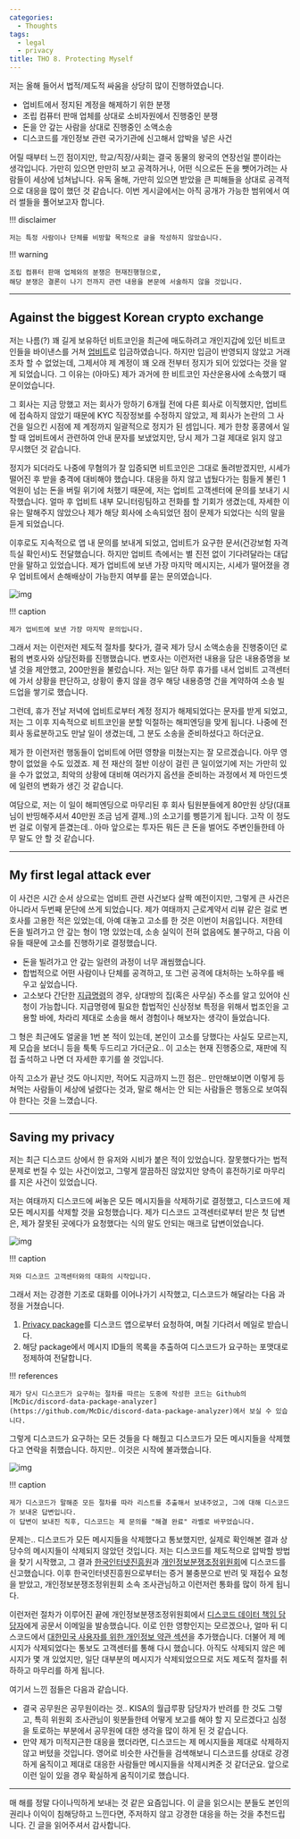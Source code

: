 ```yaml
---
categories:
  - Thoughts
tags:
  - legal
  - privacy
title: THO 8. Protecting Myself
---
```


저는 올해 들어서 법적/제도적 싸움을 상당히 많이 진행하였습니다.

- 업비트에서 정지된 계정을 해제하기 위한 분쟁
- 조립 컴퓨터 판매 업체를 상대로 소비자원에서 진행중인 분쟁
- 돈을 안 갚는 사람을 상대로 진행중인 소액소송
- 디스코드를 개인정보 관련 국가기관에 신고해서 압박을 넣은 사건

어릴 때부터 느낀 점이지만, 학교/직장/사회는 결국 동물의 왕국의 연장선일 뿐이라는 생각입니다.
가만히 있으면 만만히 보고 공격하거나, 어떤 식으로든 돈을 뺏어가려는 사람들이 세상에 넘쳐납니다.
유독 올해, 가만히 있으면 받았을 큰 피해들을 상대로 공격적으로 대응을 많이 했던 것 같습니다.
이번 게시글에서는 아직 공개가 가능한 범위에서 여러 썰들을 풀어보고자 합니다.

!!! disclaimer

    저는 특정 사람이나 단체를 비방할 목적으로 글을 작성하지 않았습니다.

!!! warning

    조립 컴퓨터 판매 업체와의 분쟁은 현재진행형으로,
    해당 분쟁은 결론이 나기 전까지 관련 내용을 본문에 서술하지 않을 것입니다.

<!-- more -->
---

## Against the biggest Korean crypto exchange

저는 나름(?) 꽤 길게 보유하던 비트코인을 최근에 매도하려고 개인지갑에 있던 비트코인들을 바이낸스를 거쳐 [업비트](https://upbit.com/home)로 입금하였습니다.
하지만 입금이 반영되지 않았고 거래조차 할 수 없었는데, 그제서야 제 계정이 꽤 오래 전부터 정지가 되어 있었다는 것을 알게 되었습니다.
그 이유는 (아마도) 제가 과거에 한 비트코인 자산운용사에 소속했기 때문이었습니다.

그 회사는 지금 망했고 저는 회사가 망하기 6개월 전에 다른 회사로 이직했지만,
업비트에 접속하지 않았기 때문에 KYC 직장정보를 수정하지 않았고,
제 회사가 논란의 그 사건을 일으킨 시점에 제 계정까지 일괄적으로 정지가 된 셈입니다.
제가 한창 홍콩에서 일할 때 업비트에서 관련하여 안내 문자를 보냈었지만, 당시 제가 그걸 제대로 읽지 않고 무시했던 것 같습니다.

정지가 되더라도 나중에 무혐의가 잘 입증되면 비트코인은 그대로 돌려받겠지만, 시세가 떨어진 후 받을 충격에 대비해야 했습니다.
대응을 하지 않고 냅뒀다가는 힘들게 불린 1억원이 넘는 돈을 버릴 위기에 처했기 때문에, 저는 업비트 고객센터에 문의를 보내기 시작했습니다.
얼마 후 업비트 내부 모니터링팀하고 전화를 할 기회가 생겼는데, 자세한 이유는 말해주지 않았으나 제가 해당 회사에 소속되었던 점이 문제가 되었다는 식의 말을 듣게 되었습니다.

이후로도 지속적으로 앱 내 문의를 보내게 되었고, 업비트가 요구한 문서(건강보험 자격득실 확인서)도 전달했습니다.
하지만 업비트 측에서는 별 진전 없이 기다려달라는 대답만을 말하고 있었습니다.
제가 업비트에 보낸 가장 마지막 메시지는, 시세가 떨어졌을 경우 업비트에서 손해배상이 가능한지 여부를 묻는 문의였습니다.

![img](/assets/posts/tho/protection/upbit_dm.jpg)

!!! caption

    제가 업비트에 보낸 가장 마지막 문의입니다.

그래서 저는 이런저런 제도적 절차를 찾다가, 결국 제가 당시 소액소송을 진행중이던 로펌의 변호사와 상담전화를 진행했습니다.
변호사는 이런저런 내용을 담은 내용증명을 보낼 것을 제안했고, 200만원을 불렀습니다.
저는 일단 하루 휴가를 내서 업비트 고객센터에 가서 상황을 판단하고, 상황이 좋지 않을 경우 해당 내용증명 건을 계약하여 소송 빌드업을 쌓기로 했습니다.

그런데, 휴가 전날 저녁에 업비트로부터 계정 정지가 해제되었다는 문자를 받게 되었고, 저는 그 이후 지속적으로 비트코인을 분할 익절하는 해피엔딩을 맞게 됩니다.
나중에 전 회사 동료분하고도 만날 일이 생겼는데, 그 분도 소송을 준비하셨다고 하더군요.

제가 한 이런저런 행동들이 업비트에 어떤 영향을 미쳤는지는 잘 모르겠습니다.
아무 영향이 없었을 수도 있겠죠.
제 전 재산의 절반 이상이 걸린 큰 일이었기에 저는 가만히 있을 수가 없었고, 최악의 상황에 대비해 여러가지 옵션을 준비하는 과정에서 제 마인드셋에 일련의 변화가 생긴 것 같습니다.

여담으로, 저는 이 일이 해피엔딩으로 마무리된 후 회사 팀원분들에게 80만원 상당(대표님이 반띵해주셔서 40만원 조금 넘게 결제..)의 소고기를 삥뜯기게 됩니다.
고작 이 정도 번 걸로 이렇게 뜯겼는데.. 아마 앞으로는 투자든 뭐든 큰 돈을 벌어도 주변인들한테 아무 말도 안 할 것 같습니다.

---

## My first legal attack ever

이 사건은 시간 순서 상으로는 업비트 관련 사건보다 살짝 예전이지만, 그렇게 큰 사건은 아니라서 두번째 문단에 쓰게 되었습니다.
제가 여태까지 근로계약서 리뷰 같은 걸로 변호사를 고용한 적은 있었는데, 아예 대놓고 고소를 한 것은 이번이 처음입니다.
저한테 돈을 빌려가고 안 갚는 형이 1명 있었는데, 소송 실익이 전혀 없음에도 불구하고, 다음 이유들 때문에 고소를 진행하기로 결정했습니다.

- 돈을 빌려가고 안 갚는 일련의 과정이 너무 괘씸했습니다.
- 합법적으로 어떤 사람이나 단체를 공격하고, 또 그런 공격에 대처하는 노하우를 배우고 싶었습니다.
- 고소보다 간단한 [지급명령](https://pro-se.scourt.go.kr/wsh/wsh100/WSH170_2.jsp)의 경우, 상대방의 집(혹은 사무실) 주소를 알고 있어야 신청이 가능합니다. 지급명령에 필요한 합법적인 신상정보 특정을 위해서 법조인을 고용할 바에, 차라리 제대로 소송을 해서 경험이나 해보자는 생각이 들었습니다.

그 형은 최근에도 얼굴을 1번 본 적이 있는데, 본인이 고소를 당했다는 사실도 모르는지, 제 모습을 보더니 등을 툭툭 두드리고 가더군요..
이 고소는 현재 진행중으로, 재판에 직접 출석하고 나면 더 자세한 후기를 쓸 것입니다.

아직 고소가 끝난 것도 아니지만, 적어도 지금까지 느낀 점은..
만만해보이면 이렇게 등쳐먹는 사람들이 세상에 널렸다는 것과, 말로 해서는 안 되는 사람들은 행동으로 보여줘야 한다는 것을 느꼈습니다.

---

## Saving my privacy

저는 최근 디스코드 상에서 한 유저와 시비가 붙은 적이 있었습니다.
잘못했다가는 법적 문제로 번질 수 있는 사건이었고, 그렇게 깔끔하진 않았지만 양측이 휴전하기로 마무리를 지은 사건이 있었습니다.

저는 여태까지 디스코드에 써놓은 모든 메시지들을 삭제하기로 결정했고, 디스코드에 제 모든 메시지를 삭제할 것을 요청했습니다.
제가 디스코드 고객센터로부터 받은 첫 답변은, 제가 잘못된 곳에다가 요청했다는 식의 말도 안되는 매크로 답변이었습니다.

![img](/assets/posts/tho/protection/discord_support_1.png)

!!! caption

    저와 디스코드 고객센터와의 대화의 시작입니다.

그래서 저는 강경한 기조로 대화를 이어나가기 시작했고, 디스코드가 해달라는 다음 과정을 거쳤습니다.

1. [Privacy package](https://support.discord.com/hc/en-us/articles/360004957991-Your-Discord-Data-Package)를 디스코드 앱으로부터 요청하여, 며칠 기다려서 메일로 받습니다.
2. 해당 package에서 메시지 ID들의 목록을 추출하여 디스코드가 요구하는 포맷대로 정제하여 전달합니다.

!!! references

    제가 당시 디스코드가 요구하는 절차를 따르는 도중에 작성한 코드는 Github의 [McDic/discord-data-package-analyzer](https://github.com/McDic/discord-data-package-analyzer)에서 보실 수 있습니다.

그렇게 디스코드가 요구하는 모든 것들을 다 해줬고 디스코드가 모든 메시지들을 삭제했다고 연락을 취했습니다. 하지만.. 이것은 시작에 불과했습니다.

![img](/assets/posts/tho/protection/discord_support_2.png)

!!! caption

    제가 디스코드가 말해준 모든 절차를 따라 리스트를 추출해서 보내주었고, 그에 대해 디스코드가 보내온 답변입니다.
    이 답변이 보내진 직후, 디스코드는 제 문의를 "해결 완료" 라벨로 바꾸었습니다.

문제는.. 디스코드가 모든 메시지들을 삭제했다고 통보했지만, 실제로 확인해본 결과 상당수의 메시지들이 삭제되지 않았던 것입니다.
저는 디스코드를 제도적으로 압박할 방법을 찾기 시작했고, 그 결과 [한국인터넷진흥원](https://www.kisa.or.kr/)과 [개인정보분쟁조정위원회](https://www.kopico.go.kr/main/main.do)에 디스코드를 신고했습니다.
이후 한국인터넷진흥원으로부터는 증거 불충분으로 반려 및 재접수 요청을 받았고, 개인정보분쟁조정위원회 소속 조사관님하고 이런저런 통화를 많이 하게 됩니다.

이런저런 절차가 이루어진 끝에 개인정보분쟁조정위원회에서 [디스코드 데이터 책임 담당자](mailto:dpo@discord.com)에게 공문서 이메일을 발송했습니다.
이로 인한 영향인지는 모르겠으나, 얼마 뒤 디스코드에서 [대한민국 사용자를 위한 개인정보 약관 섹션](https://discord.com/terms/local-laws#3)을 추가했습니다.
더불어 제 메시지가 삭제되었다는 통보도 고객센터를 통해 다시 했습니다.
아직도 삭제되지 않은 메시지가 몇 개 있었지만, 일단 대부분의 메시지가 삭제되었으므로 저도 제도적 절차를 취하하고 마무리를 하게 됩니다.

여기서 느낀 점들은 다음과 같습니다.

- 결국 공무원은 공무원이라는 것.. KISA의 월급루팡 담당자가 반려를 한 것도 그렇고, 특히 위원회 조사관님이 윗분들한테 어떻게 보고를 해야 할 지 모르겠다고 심정을 토로하는 부분에서 공무원에 대한 생각을 많이 하게 된 것 같습니다.
- 만약 제가 미적지근한 대응을 했더라면, 디스코드는 제 메시지들을 제대로 삭제하지 않고 버텼을 것입니다. 영어로 비슷한 사건들을 검색해보니 디스코드를 상대로 강경하게 움직이고 제대로 대응한 사람들만 메시지들을 삭제시켜준 것 같더군요. 앞으로 이런 일이 있을 경우 확실하게 움직이기로 했습니다.

---

매 해를 정말 다이나믹하게 보내는 것 같은 요즘입니다.
이 글을 읽으시는 분들도 본인의 권리나 이익이 침해당하고 느낀다면, 주저하지 않고 강경한 대응을 하는 것을 추천드립니다.
긴 글을 읽어주셔서 감사합니다.
